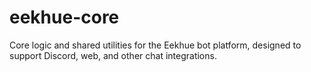 # eekhue-core
Core logic and shared utilities for the Eekhue bot platform, designed to support Discord, web, and other chat integrations.
